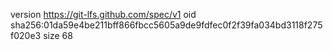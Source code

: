 version https://git-lfs.github.com/spec/v1
oid sha256:01da59e4be211bff866fbcc5605a9de9fdfec0f2f39fa034bd3118f275f020e3
size 68
